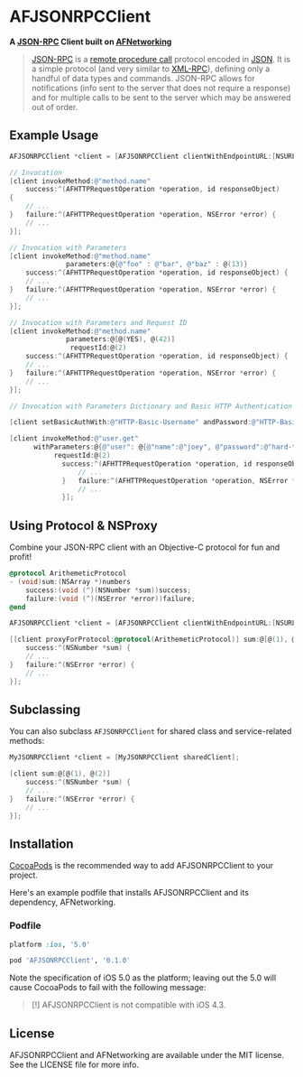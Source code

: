 # AFJSONRPCClient

**A [JSON-RPC](http://json-rpc.org/) Client built on [AFNetworking](https://github.com/AFNetworking/AFNetworking)**

> [JSON-RPC](http://json-rpc.org/) is a [remote procedure call](http://en.wikipedia.org/wiki/Remote_procedure_call) protocol encoded in [JSON](http://en.wikipedia.org/wiki/JSON). It is a simple protocol (and very similar to [XML-RPC](http://en.wikipedia.org/wiki/XML-RPC)), defining only a handful of data types and commands. JSON-RPC allows for notifications (info sent to the server that does not require a response) and for multiple calls to be sent to the server which may be answered out of order.

## Example Usage

``` objective-c
AFJSONRPCClient *client = [AFJSONRPCClient clientWithEndpointURL:[NSURL URLWithString:@"http://path.to/json-rpc/service/"]];

// Invocation
[client invokeMethod:@"method.name"
    success:^(AFHTTPRequestOperation *operation, id responseObject)
{
    // ...
}   failure:^(AFHTTPRequestOperation *operation, NSError *error) {
    // ...
}];

// Invocation with Parameters
[client invokeMethod:@"method.name"
              parameters:@{@"foo" : @"bar", @"baz" : @(13)}
    success:^(AFHTTPRequestOperation *operation, id responseObject) {
    // ...
}   failure:^(AFHTTPRequestOperation *operation, NSError *error) {
    // ...
}];

// Invocation with Parameters and Request ID
[client invokeMethod:@"method.name"
              parameters:@[@(YES), @(42)]
               requestId:@(2)
    success:^(AFHTTPRequestOperation *operation, id responseObject) {
    // ...
}   failure:^(AFHTTPRequestOperation *operation, NSError *error) {
    // ...
}];

// Invocation with Parameters Dictionary and Basic HTTP Authentication

[client setBasicAuthWith:@"HTTP-Basic-Username" andPassword:@"HTTP-Basic-Password"];

[client invokeMethod:@"user.get"
      withParameters:@{@"user": @{@"name":@"joey", @"password":@"hard-to-guess"}}
           requestId:@(2)
             success:^(AFHTTPRequestOperation *operation, id responseObject) {
                 // ...
             }   failure:^(AFHTTPRequestOperation *operation, NSError *error) {
                 // ...
             }];
```

## Using Protocol & NSProxy

Combine your JSON-RPC client with an Objective-C protocol for fun and profit!

``` objective-c
@protocol ArithemeticProtocol
- (void)sum:(NSArray *)numbers
    success:(void (^)(NSNumber *sum))success;
    failure:(void (^)(NSError *error))failure;
@end

AFJSONRPCClient *client = [AFJSONRPCClient clientWithEndpointURL:[NSURL URLWithString:@"http://path.to/json-rpc/service/"]];

[[client proxyForProtocol:@protocol(ArithemeticProtocol)] sum:@[@(1), @(2)]
    success:^(NSNumber *sum) {
    // ...
}   failure:^(NSError *error) {
    // ...
}];
```

## Subclassing

You can also subclass `AFJSONRPCClient` for shared class and service-related methods:

``` objective-c
MyJSONRPCClient *client = [MyJSONRPCClient sharedClient];

[client sum:@[@(1), @(2)]
    success:^(NSNumber *sum) {
    // ...
}   failure:^(NSError *error) {
    // ...
}];
```

## Installation

[CocoaPods](http://cocoapods.org) is the recommended way to add AFJSONRPCClient to your project.

Here's an example podfile that installs AFJSONRPCClient and its dependency, AFNetworking.

### Podfile

```ruby
platform :ios, '5.0'

pod 'AFJSONRPCClient', '0.1.0'
```

Note the specification of iOS 5.0 as the platform; leaving out the 5.0 will cause CocoaPods to fail with the following message:

> [!] AFJSONRPCClient is not compatible with iOS 4.3.

## License

AFJSONRPCClient and AFNetworking are available under the MIT license. See the LICENSE file for more info.